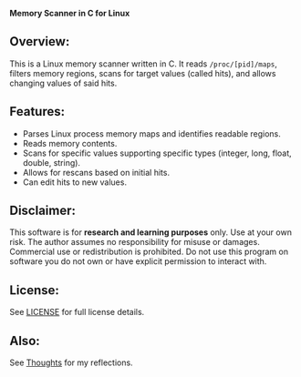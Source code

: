 **Memory Scanner in C for Linux**

## Overview:
This is a Linux memory scanner written in C. It reads `/proc/[pid]/maps`, filters memory regions, scans for target values (called hits), and allows changing values of said hits.

## Features:
- Parses Linux process memory maps and identifies readable regions.
- Reads memory contents.
- Scans for specific values supporting specific types (integer, long, float, double, string).
- Allows for rescans based on initial hits. 
- Can edit hits to new values.

## Disclaimer:
This software is for **research and learning purposes** only.
Use at your own risk. The author assumes no responsibility for misuse or damages.  
Commercial use or redistribution is prohibited.
Do not use this program on software you do not own or have explicit permission to interact with.

## License:
See [LICENSE](LICENSE) for full license details.

## Also:
See [Thoughts](thoughts/thoughts.txt) for my reflections.




